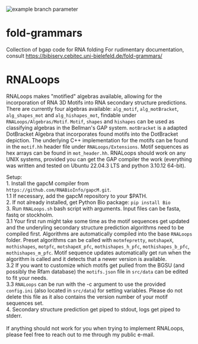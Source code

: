 ![example branch parameter](https://github.com/jlab/fold-grammars/actions/workflows/c-cpp.yml/badge.svg)

# fold-grammars
Collection of bgap code for RNA folding
For rudimentary documentation, consult https://bibiserv.cebitec.uni-bielefeld.de/fold-grammars/

# RNALoops

RNALoops makes "motified" algebras available, allowing for the incorporation of RNA 3D Motifs into RNA secondary structure predictions. There are currently four algebras available: ```alg_motif```, ```alg_motBracket```, ```alg_shapes_mot``` and ```alg_hishapes_mot```, findable under ```RNALoops/Algebras/Motif```. ```Motif```, ```shapes``` and ```hishapes``` can be used as classifying algebras in the Bellman's GAP system. ```motBracket``` is a adapted DotBracket Algebra that incorporates found motifs into the DotBracket depiction. The underlying C++ implementation for the motifs can be found in the ```motif.hh``` header file under ```RNALoops/Extensions```. Motif sequences as hex arrays can be found in ```mot_header.hh```.
RNALoops should work on any UNIX systems, provided you can get the GAP compiler the work (everything was written and tested on Ubuntu 22.04.3 LTS and python 3.10.12 64-bit).

Setup:</br>
    1. Install the gapcM compiler from ```https://github.com/RNABioInfo/gapcM.git```.</br>
        1.1 If necessary, add the gapcM repository to your $PATH.</br>
    2. If not already installed, get Python Bio package: ```pip install Bio```</br>
    3. Run ```RNALoops.sh``` bash script with arguments. Input files can be fasta, fastq or stockholm.</br>
        3.1 Your first run might take some time as the motif sequences get updated and the underyling secondary structure prediction algorithms need to be compiled first. Algorithms are automatically compiled into the base ```RNALoops``` folder. Preset algorithms can be called with ```motmfepretty```, ```motshapeX```, ```mothishapes```, ```motpfc```, ```motshapeX_pfc```, ```mothishapes_h_pfc```, ```mothishapes_b_pfc```, ```mothishapes_m_pfc```. Motif sequence updates automatically get run when the algorithm is called and it detects that a newer version is available.</br>
        3.2 If you want to customize which motifs get pulled from the BGSU (and possibly the Rfam database) the ```motifs.json``` file in ```src/data``` can be edited to fit your needs.</br>
        3.3 ```RNALoops``` can be run with the -c argument to use the provided ```config.ini``` (also located in ```src/data```) for setting variables. Please do not delete this file as it also contains the version number of your motif sequences set.</br>
    4. Secondary structure prediction get piped to stdout, logs get piped to stderr.</br>
</br>
If anything should not work for you when trying to implement RNALoops, please feel free to reach out to me through my public e-mail.</br>
